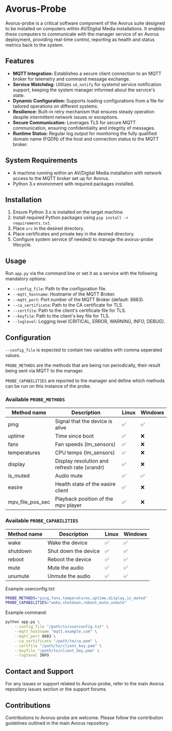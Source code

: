 # Avorus-Probe

Avorus-probe is a critical software component of the Avorus suite designed to be installed on computers within AV/Digital Media installations. It enables these computers to communicate with the manager service of an Avorus deployment, providing real-time control, reporting as health and status metrics back to the system.

## Features

- **MQTT Integration:** Establishes a secure client connection to an MQTT broker for telemetry and command message exchange.
- **Service Watchdog:** Utilizes `sd_notify` for systemd service notification support, keeping the system manager informed about the service's state.
- **Dynamic Configuration:** Supports loading configurations from a file for tailored operations on different systems.
- **Resilience:** Built-in retry mechanism that ensures steady operation despite intermittent network issues or exceptions.
- **Secure Communication:** Leverages TLS for secure MQTT communication, ensuring confidentiality and integrity of messages.
- **Runtime Status:** Regular log output for monitoring the fully qualified domain name (FQDN) of the host and connection status to the MQTT broker.

## System Requirements

- A machine running within an AV/Digital Media installation with network access to the MQTT broker set up for Avorus.
- Python 3.x environment with required packages installed.

## Installation

1. Ensure Python 3.x is installed on the target machine.
2. Install required Python packages using `pip install -r requirements.txt`.
3. Place `src` in the desired directory.
4. Place certificates and private key in the desired directory.
5. Configure system service (if needed) to manage the avorus-probe lifecycle.

## Usage

Run `app.py` via the command line or set it as a service with the following mandatory options:

- `--config_file`: Path to the configuration file.
- `--mqtt_hostname`: Hostname of the MQTT Broker.
- `--mqtt_port`: Port number of the MQTT Broker (default: 8883).
- `--ca_certificate`: Path to the CA certificate for TLS.
- `--certfile`: Path to the client's certificate file for TLS.
- `--keyfile`: Path to the client's key file for TLS.
- `--loglevel`: Logging level (CRITICAL, ERROR, WARNING, INFO, DEBUG).

## Configuration

`--config_file` is expected to contain two variables with comma seperated values.

`PROBE_METHODS` are the methods that are being run periodically, their result being sent via MQTT to the manager.

`PROBE_CAPABILITIES` are reported to the manager and define which methods can be run on this instance of the probe.

### Available `PROBE_METHODS`

| Method name      | Description                                  | Linux | Windows |
| ---------------- | -------------------------------------------- | ----- | ------- |
| ping             | Signal that the device is alive              | ✅    | ✅      |
| uptime           | Time since boot                              | ✅    | ❌      |
| fans             | Fan speeds (lm_sensors)                      | ✅    | ❌      |
| temperatures     | CPU temps (lm_sensors)                       | ✅    | ❌      |
| display          | Display resolution and refresh rate (xrandr) | ✅    | ❌      |
| is_muted         | Audio mute                                   | ✅    | ✅      |
| easire           | Health state of the easire client            | ✅    | ❌      |
| mpv_file_pos_sec | Playback position of the mpv player          | ✅    | ❌      |

### Available `PROBE_CAPABILITIES`

| Method name | Description          | Linux | Windows |
| ----------- | -------------------- | ----- | ------- |
| wake        | Wake the device      | ✅    | ✅      |
| shutdown    | Shut down the device | ✅    | ✅      |
| reboot      | Reboot the device    | ✅    | ✅      |
| mute        | Mute the audio       | ✅    | ✅      |
| unumute     | Unmute the audio     | ✅    | ✅      |

Example userconfig.txt:

```bash
PROBE_METHODS="ping,fans,temperatures,uptime,display,is_muted"
PROBE_CAPABILITIES="wake,shutdown,reboot,mute,unmute"
```

Example command:

```bash
python app.py \
    --config_file "/path/to/userconfig.txt" \
    --mqtt_hostname "mqtt.example.com" \
    --mqtt_port 8883 \
    --ca_certificate "/path/to/ca.pem" \
    --certfile "/path/to/client_key.pem" \
    --keyfile "/path/to/client_key.pem" \
    --loglevel INFO
```

## Contact and Support

For any issues or support related to Avorus-probe, refer to the main Avorus repository issues section or the support forums.

## Contributions

Contributions to Avorus-probe are welcome. Please follow the contribution guidelines outlined in the main Avorus repository.
